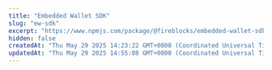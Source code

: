 ```yaml
---
title: "Embedded Wallet SDK"
slug: "ew-sdk"
excerpt: "https://www.npmjs.com/package/@fireblocks/embedded-wallet-sdk"
hidden: false
createdAt: "Thu May 29 2025 14:23:22 GMT+0000 (Coordinated Universal Time)"
updatedAt: "Thu May 29 2025 14:55:08 GMT+0000 (Coordinated Universal Time)"
---
```

